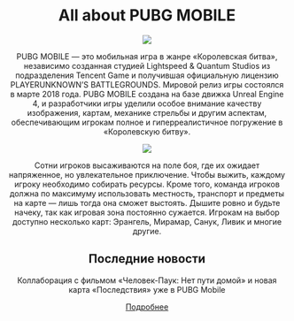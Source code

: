 <html>
  <header>
    <h1> All about PUBG MOBILE </h1>
    <img src="https://i.playground.ru/p/4Tm2MoPsPf4fbCuCpnWvhA.jpeg"/>
    <p> PUBG MOBILE — это мобильная игра в жанре «Королевская битва», независимо созданная студией Lightspeed & Quantum Studios из подразделения Tencent Game и получившая официальную лицензию PLAYERUNKNOWN’S BATTLEGROUNDS. Мировой релиз игры состоялся в марте 2018 года. PUBG MOBILE создана на базе движка Unreal Engine 4, и разработчики игры уделили особое внимание качеству изображения, картам, механике стрельбы и другим аспектам, обеспечивающим игрокам полное и гиперреалистичное погружение в «Королевскую битву».</p>
    <img src="https://i.ytimg.com/vi/NMn3-9jwqeM/maxresdefault.jpg"/>
<p> Сотни игроков высаживаются на поле боя, где их ожидает напряженное, но увлекательное приключение. Чтобы выжить, каждому игроку необходимо собирать ресурсы. Кроме того, команда игроков должна по максимуму использовать местность, транспорт и предметы на карте — лишь тогда она сможет выстоять. Дышите ровно и будьте начеку, так как игровая зона постоянно сужается. Игрокам на выбор доступно несколько карт: Эрангель, Мирамар, Санук, Ливик и многие другие.</p>
    <h2> Последние новости </h2>
    <p> Коллаборация с фильмом «Человек-Паук: Нет пути домой» и новая карта «Последствия» уже в PUBG Mobile </p>
    <a href="https://mmo13.ru/news/post-19076"/> Подробнее  
  </header>
  </html>
